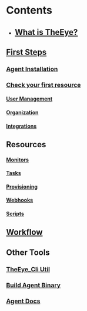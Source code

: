 # Contents

* ## [What is TheEye?](README.md#what-is-theeye)

## [First Steps](#first-steps-1)
### [Agent Installation](#agent-installation-1)
### [Check your first resource](#check-your-first-resource-1)

#### [User Management](#users)
#### [Organization](#organization-1)
#### [Integrations](#integrations-1)

## Resources
#### [Monitors](#monitors-1)
#### [Tasks](#tasks-1)
#### [Provisioning](#provisioning-templates)
#### [Webhooks](#webhooks-1)
#### [Scripts](#scripts-1)

## [Workflow](#workflow-1)

## Other Tools
### [TheEye_Cli Util](cli)
### [Build Agent Binary](agent/binary_build.md)
### [Agent Docs](agent)
